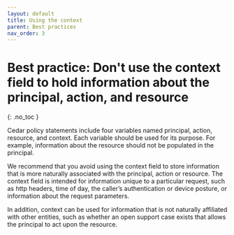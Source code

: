 ```yaml
---
layout: default
title: Using the context
parent: Best practices
nav_order: 3
---
```


# Best practice: Don't use the context field to hold information about the principal, action, and resource
{: .no_toc }

Cedar policy statements include four variables named principal, action, resource, and context. Each variable should be used for its purpose. For example, information about the resource should not be populated in the principal.

We recommend that you avoid using the context field to store information that is more naturally associated with the principal, action or resource. The context field is intended for information unique to a particular request, such as http headers, time of day, the caller’s authentication or device posture, or information about the request parameters.

In addition, context can be used for information that is not naturally affiliated with other entities, such as whether an open support case exists that allows the principal to act upon the resource.

